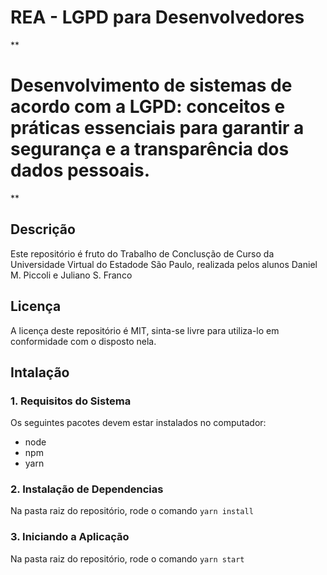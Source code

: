 # REA - LGPD para Desenvolvedores
**

# Desenvolvimento de sistemas de acordo com a LGPD: conceitos e práticas essenciais para garantir a segurança e a transparência dos dados pessoais. 

**

## Descrição
Este repositório é fruto do Trabalho de Conclusção de Curso da Universidade Virtual do Estadode São Paulo, realizada pelos alunos 
Daniel M. Piccoli e Juliano S. Franco

## Licença
A licença deste repositório é MIT, sinta-se livre para utiliza-lo em conformidade com o disposto nela.

## Intalação
### 1. Requisitos do Sistema
Os seguintes pacotes devem estar instalados no computador:

- node
- npm
- yarn

### 2. Instalação de Dependencias
Na pasta raiz do repositório, rode o comando `yarn install`

### 3. Iniciando a Aplicação
Na pasta raiz do repositório, rode o comando `yarn start`
